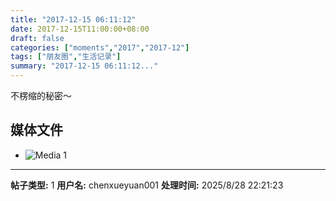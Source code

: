 ```yaml
---
title: "2017-12-15 06:11:12"
date: 2017-12-15T11:00:00+08:00
draft: false
categories: ["moments","2017","2017-12"]
tags: ["朋友圈","生活记录"]
summary: "2017-12-15 06:11:12..."
---
```


不楞缩的秘密～

## 媒体文件

- ![Media 1](/Moments/photos/2017-12-15/201712150611120.jpg)

---

**帖子类型:** 1
**用户名:** chenxueyuan001
**处理时间:** 2025/8/28 22:21:23